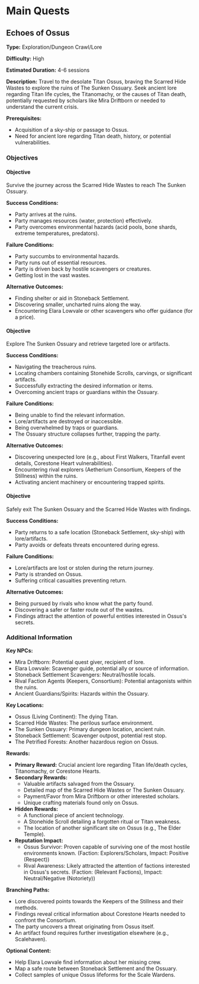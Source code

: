 # Main Quests

## Echoes of Ossus

**Type:** Exploration/Dungeon Crawl/Lore

**Difficulty:** High

**Estimated Duration:** 4-6 sessions

**Description:** Travel to the desolate Titan Ossus, braving the Scarred Hide Wastes to explore the ruins of The Sunken Ossuary. Seek ancient lore regarding Titan life cycles, the Titanomachy, or the causes of Titan death, potentially requested by scholars like Mira Driftborn or needed to understand the current crisis.

**Prerequisites:**
- Acquisition of a sky-ship or passage to Ossus.
- Need for ancient lore regarding Titan death, history, or potential vulnerabilities.

### Objectives

#### Objective

Survive the journey across the Scarred Hide Wastes to reach The Sunken Ossuary.

**Success Conditions:**
- Party arrives at the ruins.
- Party manages resources (water, protection) effectively.
- Party overcomes environmental hazards (acid pools, bone shards, extreme temperatures, predators).

**Failure Conditions:**
- Party succumbs to environmental hazards.
- Party runs out of essential resources.
- Party is driven back by hostile scavengers or creatures.
- Getting lost in the vast wastes.

**Alternative Outcomes:**
- Finding shelter or aid in Stoneback Settlement.
- Discovering smaller, uncharted ruins along the way.
- Encountering Elara Lowvale or other scavengers who offer guidance (for a price).

#### Objective

Explore The Sunken Ossuary and retrieve targeted lore or artifacts.

**Success Conditions:**
- Navigating the treacherous ruins.
- Locating chambers containing Stonehide Scrolls, carvings, or significant artifacts.
- Successfully extracting the desired information or items.
- Overcoming ancient traps or guardians within the Ossuary.

**Failure Conditions:**
- Being unable to find the relevant information.
- Lore/artifacts are destroyed or inaccessible.
- Being overwhelmed by traps or guardians.
- The Ossuary structure collapses further, trapping the party.

**Alternative Outcomes:**
- Discovering unexpected lore (e.g., about First Walkers, Titanfall event details, Corestone Heart vulnerabilities).
- Encountering rival explorers (Aetherium Consortium, Keepers of the Stillness) within the ruins.
- Activating ancient machinery or encountering trapped spirits.

#### Objective

Safely exit The Sunken Ossuary and the Scarred Hide Wastes with findings.

**Success Conditions:**
- Party returns to a safe location (Stoneback Settlement, sky-ship) with lore/artifacts.
- Party avoids or defeats threats encountered during egress.

**Failure Conditions:**
- Lore/artifacts are lost or stolen during the return journey.
- Party is stranded on Ossus.
- Suffering critical casualties preventing return.

**Alternative Outcomes:**
- Being pursued by rivals who know what the party found.
- Discovering a safer or faster route out of the wastes.
- Findings attract the attention of powerful entities interested in Ossus's secrets.

### Additional Information

**Key NPCs:**
- Mira Driftborn: Potential quest giver, recipient of lore.
- Elara Lowvale: Scavenger guide, potential ally or source of information.
- Stoneback Settlement Scavengers: Neutral/hostile locals.
- Rival Faction Agents (Keepers, Consortium): Potential antagonists within the ruins.
- Ancient Guardians/Spirits: Hazards within the Ossuary.

**Key Locations:**
- Ossus (Living Continent): The dying Titan.
- Scarred Hide Wastes: The perilous surface environment.
- The Sunken Ossuary: Primary dungeon location, ancient ruin.
- Stoneback Settlement: Scavenger outpost, potential rest stop.
- The Petrified Forests: Another hazardous region on Ossus.

**Rewards:**
- **Primary Reward:** Crucial ancient lore regarding Titan life/death cycles, Titanomachy, or Corestone Hearts.
- **Secondary Rewards:**
  - Valuable artifacts salvaged from the Ossuary.
  - Detailed map of the Scarred Hide Wastes or The Sunken Ossuary.
  - Payment/Favor from Mira Driftborn or other interested scholars.
  - Unique crafting materials found only on Ossus.
- **Hidden Rewards:**
  - A functional piece of ancient technology.
  - A Stonehide Scroll detailing a forgotten ritual or Titan weakness.
  - The location of another significant site on Ossus (e.g., The Elder Temple).
- **Reputation Impact:**
  - Ossus Survivor: Proven capable of surviving one of the most hostile environments known. (Faction: Explorers/Scholars, Impact: Positive (Respect))
  - Rival Awareness: Likely attracted the attention of factions interested in Ossus's secrets. (Faction: (Relevant Factions), Impact: Neutral/Negative (Notoriety))

**Branching Paths:**
- Lore discovered points towards the Keepers of the Stillness and their methods.
- Findings reveal critical information about Corestone Hearts needed to confront the Consortium.
- The party uncovers a threat originating from Ossus itself.
- An artifact found requires further investigation elsewhere (e.g., Scalehaven).

**Optional Content:**
- Help Elara Lowvale find information about her missing crew.
- Map a safe route between Stoneback Settlement and the Ossuary.
- Collect samples of unique Ossus lifeforms for the Scale Wardens.